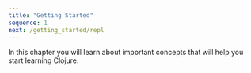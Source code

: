 ```yaml
---
title: "Getting Started"
sequence: 1
next: /getting_started/repl
---
```


In this chapter you will learn about important concepts that will help you start learning Clojure.